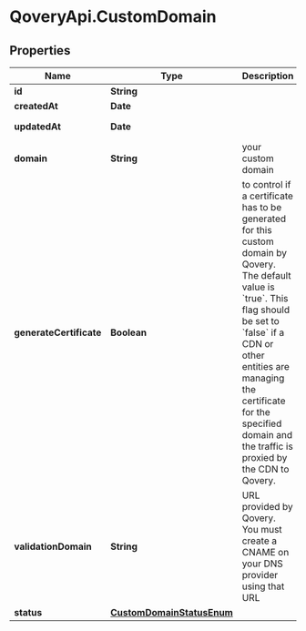 # QoveryApi.CustomDomain

## Properties

Name | Type | Description | Notes
------------ | ------------- | ------------- | -------------
**id** | **String** |  | [readonly] 
**createdAt** | **Date** |  | [readonly] 
**updatedAt** | **Date** |  | [optional] [readonly] 
**domain** | **String** | your custom domain | 
**generateCertificate** | **Boolean** | to control if a certificate has to be generated for this custom domain by Qovery. The default value is &#x60;true&#x60;. This flag should be set to &#x60;false&#x60; if a CDN or other entities are managing the certificate for the specified domain and the traffic is proxied by the CDN to Qovery. | 
**validationDomain** | **String** | URL provided by Qovery. You must create a CNAME on your DNS provider using that URL | [optional] 
**status** | [**CustomDomainStatusEnum**](CustomDomainStatusEnum.md) |  | [optional] 


